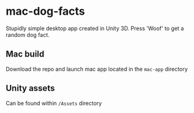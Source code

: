 # mac-dog-facts

Stupidly simple desktop app created in Unity 3D. Press 'Woof' to get a random dog fact.

## Mac build

Download the repo and launch mac app located in the `mac-app` directory

## Unity assets

Can be found within `/Assets` directory
